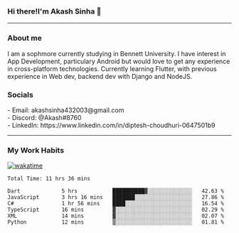 <h3>Hi there!I'm Akash Sinha 👋</h3>

--- 

<h3>About me</h3>
I am a sophmore currently studying in Bennett University. I have interest in App Development, particulary Android but would love to get any experience in cross-platform technologies. Currently learning Flutter, with previous experience in Web dev, backend dev with Django and NodeJS.

<h3>Socials</h3>
 - Email: akashsinha432003@gmail.com<br>
 - Discord: @Akash#8760<br>
 - LinkedIn: https://www.linkedin.com/in/diptesh-choudhuri-0647501b9<br>


---

<h3>My Work Habits</h3>

[![wakatime](https://wakatime.com/badge/user/938b2951-49cf-4810-9b9e-c17cde3d3343.svg)](https://wakatime.com/@938b2951-49cf-4810-9b9e-c17cde3d3343)

<!--START_SECTION:waka-->

```text
Total Time: 11 hrs 36 mins

Dart             5 hrs           ██████████▓░░░░░░░░░░░░░░   42.63 %
JavaScript       3 hrs 16 mins   ███████░░░░░░░░░░░░░░░░░░   27.86 %
C#               1 hr 56 mins    ████░░░░░░░░░░░░░░░░░░░░░   16.54 %
TypeScript       16 mins         ▓░░░░░░░░░░░░░░░░░░░░░░░░   02.29 %
XML              14 mins         ▓░░░░░░░░░░░░░░░░░░░░░░░░   02.07 %
Python           12 mins         ▒░░░░░░░░░░░░░░░░░░░░░░░░   01.81 %
```

<!--END_SECTION:waka-->

